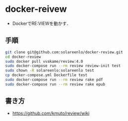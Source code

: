 # docker-reivew
- DockerでRE:VIEWを動かす．

## 手順
```bash
git clone git@github.com:solareenlo/docker-review.git
cd docker-review
sudo docker pull vvakame/review:4.0
sudo docker-compose run --rm review review-init test
sudo chown -R solareenlo:solareenlo test
cp docker-compose.yml Dockerfile test
sudo docker-compose run --rm review rake pdf
sudo docker-compose run --rm review rake epub
```

## 書き方
- https://github.com/kmuto/review/wiki
